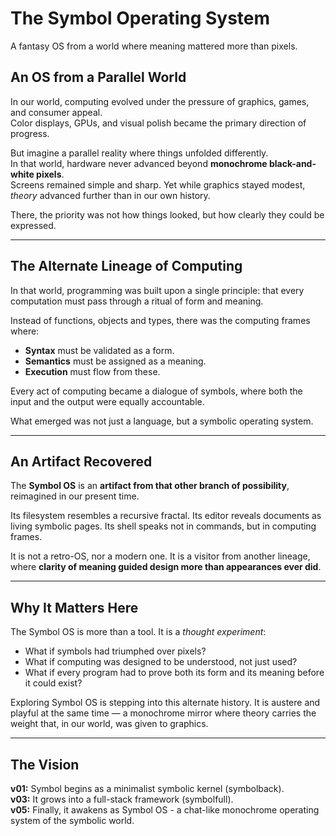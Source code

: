 # The Symbol Operating System

A fantasy OS from a world where meaning mattered more than pixels.

## An OS from a Parallel World

In our world, computing evolved under the pressure of graphics, games, and consumer appeal.  
Color displays, GPUs, and visual polish became the primary direction of progress.

But imagine a parallel reality where things unfolded differently.  
In that world, hardware never advanced beyond **monochrome black-and-white pixels**.  
Screens remained simple and sharp. Yet while graphics stayed modest, *theory* advanced further than in our own history.  

There, the priority was not how things looked, but how clearly they could be expressed.  

---

## The Alternate Lineage of Computing

In that world, programming was built upon a single principle: that every computation must pass through a
ritual of form and meaning.

Instead of functions, objects and types, there was the computing frames where:
- **Syntax** must be validated as a form.
- **Semantics** must be assigned as a meaning.
- **Execution** must flow from these.

Every act of computing became a dialogue of symbols, where both the input and the output were equally accountable.

What emerged was not just a language, but a symbolic operating system.

---

## An Artifact Recovered

The **Symbol OS** is an **artifact from that other branch of possibility**, reimagined in our present time.

Its filesystem resembles a recursive fractal.
Its editor reveals documents as living symbolic pages.
Its shell speaks not in commands, but in computing frames.

It is not a retro-OS, nor a modern one.
It is a visitor from another lineage, where **clarity of meaning guided design more than appearances ever did**.

---

## Why It Matters Here

The Symbol OS is more than a tool.
It is a *thought experiment*:

- What if symbols had triumphed over pixels?
- What if computing was designed to be understood, not just used?
- What if every program had to prove both its form and its meaning before it could exist?

Exploring Symbol OS is stepping into this alternate history.
It is austere and playful at the same time — a monochrome mirror where theory carries the weight that, in our world,
was given to graphics.

---

## The Vision

**v01:** Symbol begins as a minimalist symbolic kernel (symbolback).  
**v03:** It grows into a full-stack framework (symbolfull).  
**v05:** Finally, it awakens as Symbol OS - a chat-like monochrome operating system of the symbolic world.
